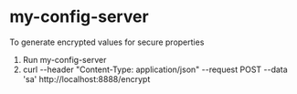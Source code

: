 # my-config-server

To generate encrypted values for secure properties
1. Run my-config-server
2. curl --header "Content-Type: application/json" --request POST --data 'sa' http://localhost:8888/encrypt
